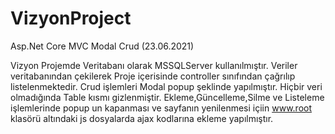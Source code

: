 # VizyonProject
Asp.Net Core MVC Modal Crud  (23.06.2021)

Vizyon Projemde Veritabanı olarak MSSQLServer kullanılmıştır.
Veriler veritabanından çekilerek Proje içerisinde controller sınıfından çağrılıp listelenmektedir.
Crud işlemleri Modal popup şeklinde yapılmıştır.
Hiçbir veri olmadığında Table kısmı gizlenmiştir.
Ekleme,Güncelleme,Silme ve Listeleme işlemlerinde popup un kapanması ve sayfanın yenilenmesi içiin www.root klasörü altındaki js dosyalarda ajax kodlarına ekleme yapılmıştır.

